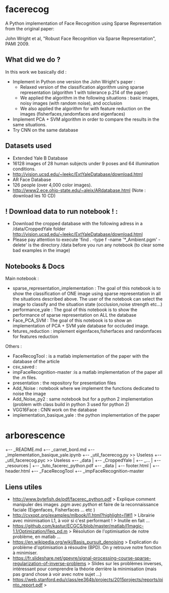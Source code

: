# facerecog
A Python implementation of Face Recognition using Sparse Representation from the original paper:

John Wright et al, "Robust Face Recognition via Sparse Representation", PAMI 2009.

## What did we do ?

In this work we basically did :
* Implement in Python one version the John Wright's paper : 
	* Relaxed version of the classification algorithm using sparse representation (algorithm 1 with tolerance p.214 of the paper)
	* We applied the algorithm in the following situations : basic images, noisy images (with random noise), and occlusion
	* We also applied the algorithm for with feature reduction on the images (fisherfaces,randomfaces and eigenfaces)
* Implement PCA + SVM algorithm in order to compare the results in the same situations.
* Try CNN on the same database


## Datasets used

* Extended Yale B Database
 * 16128 images of 28 human subjects under 9 poses and 64 illumination conditions.
 * http://vision.ucsd.edu/~leekc/ExtYaleDatabase/download.html
* AR Face Database
 * 126 people (over 4,000 color images).
 * http://www2.ece.ohio-state.edu/~aleix/ARdatabase.html (Note : download les 10 CD)

 ## ! Download data to run notebook ! :

* Download the cropped database with the following adress in a /data/CroppedYale folder http://vision.ucsd.edu/~leekc/ExtYaleDatabase/download.html
* Please pay attention to execute 'find . -type f -name '*_Ambient.pgm' -delete' is the directory /data before you run any notebook (to clear some bad examples in the image)

## Notebooks & Docs

Main notebook :

* sparse_representation_implementation : The goal of this notebook is to show the classification of ONE image using sparse representation in all the situations described above. The user of the notebook can select the image to classify and the situation state (occlusion,noise strength etc...)
* performance_yale : The goal of this notebook is to show the performance of sparse representation on ALL the database
* Face_PCA_SVM : The goal of this notebook is to show an implementation of PCA + SVM yale database for occluded image.
* fetures_reduction : implement eigenfaces,fisherfaces and randomfaces for features reduction


Others :

* FaceRecogTool : is a matlab implementation of the paper with the database of the article
* csv_saved : 
* impFaceRecognition-master :is a matlab implementation of the paper all the .m files.
* presentation : the repository for presentation files
* Add_Noise : notebook where we implement the functions dedicated to noise the image
* Add_Noise_py2 : same notebook but for a python 2 implementation (problem with class build in python 3 used for python 2)
* VGG16Face : CNN work on the database
* implementation_basique_yale : the python implementation of the paper


# arborescence

+-- _README.md
+-- _carnet_bord.md
+-- _implementation_basique_yale.ipynb
+-- _util_facerecog.py >> Useless
+-- _util_facerecog.pyc >> Useless
+-- _data
|   +-- _CroppedYale
|       +-- _...
|   +-- _resources
|       +-- _tuto_facerec_python.pdf
+-- _data
|   +-- footer.html
|   +-- header.html
+-- _FaceRecogTool
+-- _impFaceRecognition-master


## Liens utiles

* http://www.bytefish.de/pdf/facerec_python.pdf > Explique comment manipuler des images .pgm avec *python* et faire de la reconnaissance faciale (Eigenfaces, Fisherfaces ... etc )
* http://cvxopt.org/examples/mlbook/l1.html?highlight=l1#l1 > Librairie avec minimisation L1, à voir si c'est performant ! > Inutile en fait ...
* https://github.com/kastur/ECGCS/blob/master/matlab/l1magic-1.1/Optimization/l1eq_pd.m > Résolution de l'optimisation de notre problème, en matlab ...
* https://en.wikipedia.org/wiki/Basis_pursuit_denoising > Explication du problème d'optimisation à résoudre (BPD). On y retrouve notre fonction à minimiser.
* https://fr.slideshare.net/gpeyre/signal-processing-course-sparse-regularization-of-inverse-problems > Slides sur les problèmes inverses, intéressant pour comprendre la théorie derrière la minimisation (mais pas grand chose à voir avec notre sujet ...)
* https://web.stanford.edu/class/ee364b/projects/2015projects/reports/pinto_report.pdf > 

